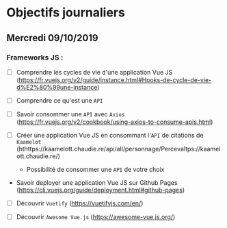 # Objectifs journaliers

## Mercredi 09/10/2019

### Frameworks JS :

- [ ] Comprendre les cycles de vie d'une application Vue JS
      (https://fr.vuejs.org/v2/guide/instance.html#Hooks-de-cycle-de-vie-d%E2%80%99une-instance)

- [ ] Comprendre ce qu'est une `API`

- [ ] Savoir consommer une `API` avec `Axios`
      (https://fr.vuejs.org/v2/cookbook/using-axios-to-consume-apis.html)

- [ ] Créer une application Vue JS en consommant l'`API` de citations de `Kaamelot` (hthttps://kaamelott.chaudie.re/api/all/personnage/Percevaltps://kaamelott.chaudie.re/)

  - Possibilité de consommer une `API` de votre choix

- Savoir deployer une application Vue JS sur Github Pages
  (https://cli.vuejs.org/guide/deployment.html#github-pages)

- [ ] Découvrir `Vuetify` (https://vuetifyjs.com/en/)

- [ ] Découvrir `Awesome Vue.js` (https://awesome-vue.js.org/)

